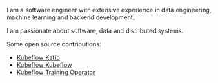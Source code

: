 <!--
**tariq-hasan/tariq-hasan** is a ✨ _special_ ✨ repository because its `README.md` (this file) appears on your GitHub profile.
-->

I am a software engineer with extensive experience in data engineering, machine learning and backend development.

I am passionate about software, data and distributed systems.

Some open source contributions:

* [Kubeflow Katib](https://github.com/kubeflow/katib/pulls?q=is%3Apr+author%3Atariq-hasan)
* [Kubeflow Kubeflow](https://github.com/kubeflow/kubeflow/pulls?q=is%3Apr+author%3Atariq-hasan)
* [Kubeflow Training Operator](https://github.com/kubeflow/training-operator/pulls?q=is%3Apr+author%3Atariq-hasan)
